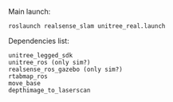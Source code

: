 Main launch:

    roslaunch realsense_slam unitree_real.launch 

Dependencies list:

    unitree_legged_sdk
    unitree_ros (only sim?)
    realsense_ros_gazebo (only sim?)
    rtabmap_ros
    move_base
    depthimage_to_laserscan


